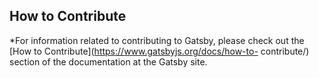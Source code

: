 ## How to Contribute

*For information related to contributing to Gatsby, please check out the [How to Contribute](https://www.gatsbyjs.org/docs/how-to-       contribute/) section of the documentation at the Gatsby site.
